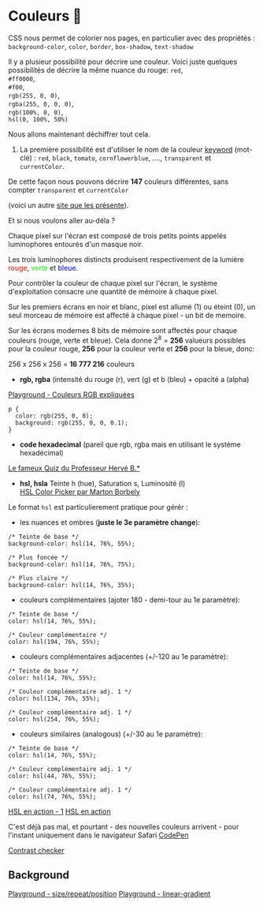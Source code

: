 # Couleurs 🌈

CSS nous permet de colorier nos pages, en particulier avec des propriétés :  
`background-color`, `color`, `border`, `box-shadow`, `text-shadow`

Il y a plusieur possibilité pour décrire une couleur. Voici juste quelques possibilités de décrire la même nuance du rouge:
`red`,  
`#ff0000`,  
`#f00`,  
`rgb(255, 0, 0)`,  
`rgba(255, 0, 0, 0)`,  
`rgb(100%, 0, 0)`,  
`hsl(0, 100%, 50%)`

Nous allons maintenant déchiffrer tout cela.

1. La première possibilité est d'utiliser le nom de la couleur [keyword](https://developer.mozilla.org/fr/docs/Web/CSS/Type_color#Les_mots-cl%C3%A9s) (mot-clé) : `red`, `black`, `tomato`, `cornflowerblue`, ...., `transparent` et `currentColor`.

De cette façon nous pouvons décrire **147** couleurs différentes, sans compter `transparent` et `currentColor`

(voici un autre [site que les présente](http://www.colors.commutercreative.com/)).

Et si nous voulons aller au-déla ?

Chaque pixel sur l'écran est composé de trois petits points appelés luminophores entourés d'un masque noir.

Les trois luminophores distincts produisent respectivement de la lumière <span style="color:red;">rouge</span>, <span style="color:lime">verte</span> et <span style="color:blue;">bleue.</span>

Pour contrôler la couleur de chaque pixel sur l'écran, le système d'exploitation consacre une quantité de mémoire à chaque pixel.

Sur les premiers écrans en noir et blanc, pixel est allumé (1) ou éteint (0), un seul morceau de mémoire est affecté à chaque pixel - un bit de memoire.

Sur les écrans modernes 8 bits de mémoire sont affectés pour chaque couleurs (rouge, verte et bleue). Cela donne 2<sup>8</sup> = **256** valueurs possibles pour la couleur rouge, **256** pour la couleur verte et **256** pour la bleue, donc:

256 x 256 x 256 = **16 777 216** couleurs

- **rgb, rgba** (intensité du rouge (r), vert (g) et b (bleu) + opacité a (alpha)

[Playground - Couleurs RGB expliquées](https://cdpn.io/alyra/debug/b2c543699a8868342fb23ac6c9f6f73d)

```
p {
  color: rgb(255, 0, 0);
  background: rgb(255, 0, 0, 0.1);
}
```

- **code hexadecimal** (pareil que rgb, rgba mais en utilisant le système hexadécimal)

[Le fameux Quiz du Professeur Hervé B.\*](https://cdpn.io/alyra/debug/616e97467780239fc8927073fe284ec5)

- **hsl, hsla** Teinte h (hue), Saturation s, Luminosité (l)  
  [HSL Color Picker par Marton Borbely](https://codepen.io/HunorMarton/full/dvXVvQ)

Le format `hsl` est particulierement pratique pour gérér :

- les nuances et ombres (**juste le 3e paramètre change**):

```
/* Teinte de base */
background-color: hsl(14, 76%, 55%);

/* Plus foncée */
background-color: hsl(14, 76%, 75%);

/* Plus claire */
background-color: hsl(14, 76%, 35%);
```

- couleurs complémentaires (ajoter 180 - demi-tour au 1e paramètre):

```
/* Teinte de base */
color: hsl(14, 76%, 55%);

/* Couleur complémentaire */
color: hsl(194, 76%, 55%);
```

- couleurs complémentaires adjacentes (+/-120 au 1e paramètre):

```
/* Teinte de base */
color: hsl(14, 76%, 55%);

/* Couleur complémentaire adj. 1 */
color: hsl(134, 76%, 55%);

/* Couleur complémentaire adj. 1 */
color: hsl(254, 76%, 55%);
```

- couleurs similaires (analogous) (+/-30 au 1e paramètre):

```
/* Teinte de base */
color: hsl(14, 76%, 55%);

/* Couleur complémentaire adj. 1 */
color: hsl(44, 76%, 55%);

/* Couleur complémentaire adj. 1 */
color: hsl(74, 76%, 55%);
```

[HSL en action - 1](https://codepen.io/alyra/pen/RwrPBxB)
[HSL en action](https://cdpn.io/alyra/debug/LYpoYPY)

C'est déjà pas mal, et pourtant - des nouvelles couleurs arrivent - pour l'instant uniquement dans le navigateur Safari [CodePen](https://codepen.io/cssgrid/pen/KKpLBom)

[Contrast checker](https://webaim.org/resources/contrastchecker/)

## Background

[Playground - size/repeat/position](https://codepen.io/alyra/debug/ExPxpyw)
[Playground - linear-gradient](https://codepen.io/alyra/debug/bGEdmMM)
